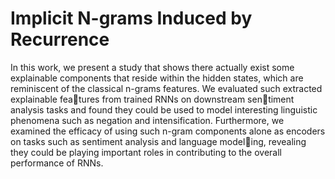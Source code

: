 # Implicit N-grams Induced by Recurrence

In this work, we present a study that shows there actually exist some explainable components that reside within the hidden states, which are reminiscent of the classical n-grams features. We evaluated such extracted explainable features from trained RNNs on downstream sentiment analysis tasks and found they could be used to model interesting linguistic phenomena such as negation and intensification. Furthermore, we examined the efficacy of using such n-gram components alone as encoders on tasks such as sentiment analysis and language modeling, revealing they could be playing important roles in contributing to the overall performance of RNNs.


